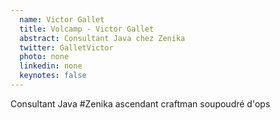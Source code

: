 ```yaml
---
  name: Victor Gallet
  title: Volcamp - Victor Gallet
  abstract: Consultant Java chez Zenika
  twitter: GalletVictor
  photo: none
  linkedin: none
  keynotes: false
---
```

Consultant Java #Zenika ascendant craftman soupoudré d'ops
